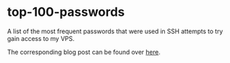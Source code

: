 # top-100-passwords
A list of the most frequent passwords that were used in SSH attempts to try gain access to my VPS. 


The corresponding blog post can be found over [here](https://livesshattack.net/blog/2016-08-28/top-100-passwords-used-in-ssh-attacks-against-my-vps).